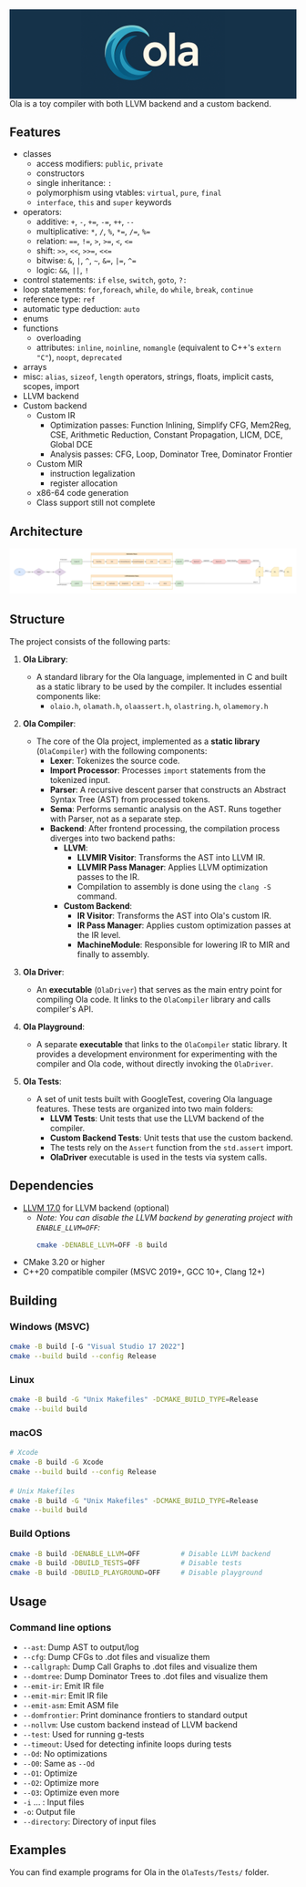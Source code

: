 <img align="center" padding="2" src="OlaDocs/olalogo_wide_new2.png"/>
Ola is a toy compiler with both LLVM backend and a custom backend. 

## Features
  * classes
	- access modifiers: `public`, `private`
	- constructors
	- single inheritance: `:`
	- polymorphism using vtables: `virtual`, `pure`, `final`
	- `interface`, `this` and `super` keywords
  * operators:
    - additive: `+`, `-`, `+=`, `-=`, `++`, `--`
    - multiplicative: `*`, `/`, `%`, `*=`, `/=`, `%=`
    - relation: `==`, `!=`, `>`, `>=`, `<`, `<=`
    - shift: `>>`, `<<`, `>>=`, `<<=`
    - bitwise: `&`, `|`, `^`, `~`, `&=`, `|=`, `^=`
    - logic: `&&`, `||`, `!`
  * control statements: `if` `else`, `switch`, `goto`, `?:`
  * loop statements: `for`,`foreach`, `while`, `do` `while`, `break`, `continue`
  * reference type: `ref`
  * automatic type deduction: `auto`
  * enums
  * functions 
    - overloading
    - attributes: `inline`, `noinline`, `nomangle` (equivalent to C++'s `extern "C"`), `noopt`, `deprecated`
  * arrays
  * misc: `alias`, `sizeof`, `length` operators, strings, floats, implicit casts, scopes, import
  * LLVM backend
  * Custom backend
    - Custom IR
    	- Optimization passes: Function Inlining, Simplify CFG, Mem2Reg, CSE, Arithmetic Reduction, Constant Propagation, LICM, DCE, Global DCE
        - Analysis passes: CFG, Loop, Dominator Tree, Dominator Frontier
    - Custom MIR
      - instruction legalization
      - register allocation
    - x86-64 code generation
    - Class support still not complete
	
## Architecture
<img src="OlaDocs/olaarch.svg" alt="Ola compiler architecture">

## Structure
The project consists of the following parts:
1. **Ola Library**:
   - A standard library for the Ola language, implemented in C and built as a static library to be used by the compiler. It includes essential components like:
     - `olaio.h`, `olamath.h`, `olaassert.h`, `olastring.h`, `olamemory.h`
   
2. **Ola Compiler**:
   - The core of the Ola project, implemented as a **static library** (`OlaCompiler`) with the following components:
     - **Lexer**: Tokenizes the source code.
     - **Import Processor**: Processes `import` statements from the tokenized input.
     - **Parser**: A recursive descent parser that constructs an Abstract Syntax Tree (AST) from processed tokens.
     - **Sema**: Performs semantic analysis on the AST. Runs together with Parser, not as a separate step.
     - **Backend**: After frontend processing, the compilation process diverges into two backend paths:
       - **LLVM**:
         - **LLVMIR Visitor**: Transforms the AST into LLVM IR.
         - **LLVMIR Pass Manager**: Applies LLVM optimization passes to the IR.
         - Compilation to assembly is done using the `clang -S` command.
       - **Custom Backend**:
         - **IR Visitor**: Transforms the AST into Ola's custom IR.
         - **IR Pass Manager**: Applies custom optimization passes at the IR level.
         - **MachineModule**: Responsible for lowering IR to MIR and finally to assembly.

3. **Ola Driver**:
   - An **executable** (`OlaDriver`) that serves as the main entry point for compiling Ola code. It links to the `OlaCompiler` library and calls compiler's API.

4. **Ola Playground**:
   - A separate **executable** that links to the `OlaCompiler` static library. It provides a development environment for experimenting with the compiler and Ola code, without directly invoking the `OlaDriver`.

5. **Ola Tests**:
   - A set of unit tests built with GoogleTest, covering Ola language features. These tests are organized into two main folders:
     - **LLVM Tests**: Unit tests that use the LLVM backend of the compiler.
     - **Custom Backend Tests**: Unit tests that use the custom backend.
     - The tests rely on the `Assert` function from the `std.assert` import.
     - **OlaDriver** executable is used in the tests via system calls.

## Dependencies
* [LLVM 17.0](https://github.com/llvm/llvm-project) for LLVM backend (optional)
  * _Note: You can disable the LLVM backend by generating project with `ENABLE_LLVM=OFF`:_
    ```bash
    cmake -DENABLE_LLVM=OFF -B build
    ```
* CMake 3.20 or higher
* C++20 compatible compiler (MSVC 2019+, GCC 10+, Clang 12+)

## Building

### Windows (MSVC)
```bash
cmake -B build [-G "Visual Studio 17 2022"]
cmake --build build --config Release
```

### Linux
```bash
cmake -B build -G "Unix Makefiles" -DCMAKE_BUILD_TYPE=Release
cmake --build build
```

### macOS
```bash
# Xcode
cmake -B build -G Xcode
cmake --build build --config Release

# Unix Makefiles
cmake -B build -G "Unix Makefiles" -DCMAKE_BUILD_TYPE=Release
cmake --build build
```

### Build Options
```bash
cmake -B build -DENABLE_LLVM=OFF          # Disable LLVM backend
cmake -B build -DBUILD_TESTS=OFF          # Disable tests
cmake -B build -DBUILD_PLAYGROUND=OFF     # Disable playground
```

## Usage
### Command line options
  * `--ast`: Dump AST to output/log
  * `--cfg`: Dump CFGs to .dot files and visualize them
  * `--callgraph`: Dump Call Graphs to .dot files and visualize them
  * `--domtree`: Dump Dominator Trees to .dot files and visualize them
  * `--emit-ir`: Emit IR file
  * `--emit-mir`: Emit IR file
  * `--emit-asm`: Emit ASM file
  * `--domfrontier`: Print dominance frontiers to standard output
  * `--nollvm`: Use custom backend instead of LLVM backend
  * `--test`: Used for running g-tests
  * `--timeout`: Used for detecting infinite loops during tests
  * `--Od`: No optimizations
  * `--O0`: Same as `--Od`
  * `--O1`: Optimize
  * `--O2`: Optimize more
  * `--O3`: Optimize even more
  * `-i` ... : Input files
  * `-o`: Output file
  * `--directory`: Directory of input files
  

## Examples
You can find example programs for Ola in the `OlaTests/Tests/` folder.
